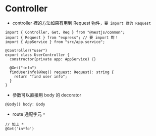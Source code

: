 # Controller

- controller 裡的方法如果有用到 Request 物件，`要 import 對的 Request`

```tsx
import { Controller, Get, Req } from "@nestjs/common";
import { Request } from "express"; // 要 import 對！
import { AppService } from "src/app.service";

@Controller("user")
export class UserController {
  constructor(private app: AppService) {}

  @Get("info")
  findUserInfo(@Req() request: Request): string {
    return "find user info";
  }
}
```

- 參數可以直接用 body 的 decorator

```tsx
@Body() body: Body
```

- route 通配字元 `*`

```tsx
// 加上 *
@Get('in*fo')
```
